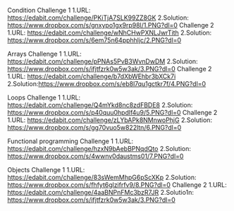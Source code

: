 Condition
Challenge 1
	1.URL: https://edabit.com/challenge/PKiTjA7SLK99ZZ8GK
	2.Solution: https://www.dropbox.com/s/gnxypo1gx9rp98l/1.PNG?dl=0
Challenge 2
	1.URL: https://edabit.com/challenge/wNhCHwPXNLJwrTith
	2.Solution: https://www.dropbox.com/s/6em75n64pphhljc/2.PNG?dl=0

Arrays
Challenge 1
	1.URL: https://edabit.com/challenge/pPNAs5PvB3WvnDwDM
	2.Solution: https://www.dropbox.com/s/ifjtfzrk0w5w3ak/3.PNG?dl=0
Challenge 2
	1.URL: https://edabit.com/challenge/b7dXbWEhbr3bXCk7i
	2.Solution:https://www.dropbox.com/s/eb8l7qu1gctkr7f/4.PNG?dl=0

Loops
Challenge 1
	1.URL: https://edabit.com/challenge/Q4mYkd8nc8zdFBDE8
	2.Solution: https://www.dropbox.com/s/p40quu0hpdlf4u9/5.PNG?dl=0
Challenge 2
	1.URL: https://edabit.com/challenge/zLYbAPk8NMnwoPhjG
	2.Solution: https://www.dropbox.com/s/gg70vuo5w822ltn/6.PNG?dl=0

Functional programming
Challenge 1
	1.URL: https://edabit.com/challenge/hzxN9bAebBPNqdQto
	2.Solution: https://www.dropbox.com/s/4wwnv0daustms01/7.PNG?dl=0

Objects
Challenge 1
	1.URL: https://edabit.com/challenge/83sWemMhpG6pScXKp
	2.Solution: https://www.dropbox.com/s/fhfyt6glzifrfv9/8.PNG?dl=0
Challenge 2
	1.URL: https://edabit.com/challenge/4aaBNPnFMc3bzR7JR
	2.Solutio1n: https://www.dropbox.com/s/ifjtfzrk0w5w3ak/3.PNG?dl=0
